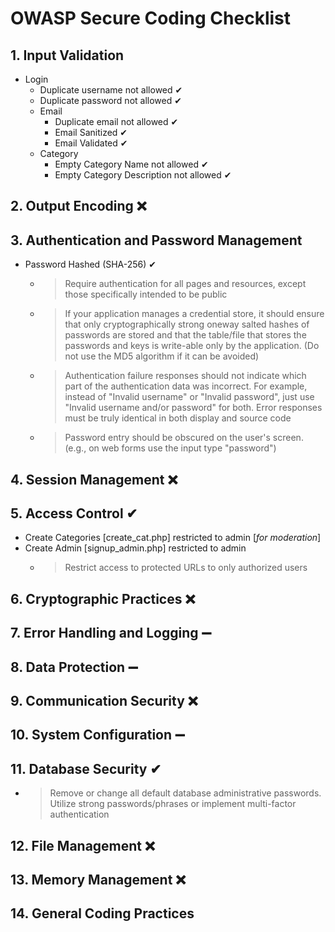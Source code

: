# OWASP Secure Coding Checklist

## 1. Input Validation
- Login
  - Duplicate username not allowed ✔
  - Duplicate password not allowed ✔
  - Email
    - Duplicate email not allowed ✔
    - Email Sanitized ✔
    - Email Validated ✔
  - Category 
    - Empty Category Name not allowed ✔
    - Empty Category Description not allowed ✔

## 2. Output Encoding ❌

## 3. Authentication and Password Management
- Password Hashed (SHA-256) ✔
  - >Require authentication for all pages and resources, except those specifically intended to be public
  - >If your application manages a credential store, it should ensure that only cryptographically strong oneway salted hashes of passwords are stored and that the table/file that stores the passwords and keys is write-able only by the application. (Do not use the MD5 algorithm if it can be avoided) 
  - > Authentication failure responses should not indicate which part of the authentication data was incorrect. For example, instead of "Invalid username" or "Invalid password", just use "Invalid username and/or password" for both. Error responses must be truly identical in both display and source code
  - >Password entry should be obscured on the user's screen. (e.g., on web forms use the input type "password")

## 4. Session Management ❌

## 5. Access Control ✔
- Create Categories [create_cat.php] restricted to admin [*for moderation*]
- Create Admin [signup_admin.php] restricted to admin
  - > Restrict access to protected URLs to only authorized users 

## 6. Cryptographic Practices ❌

## 7. Error Handling and Logging ➖

## 8. Data Protection ➖

## 9. Communication Security ❌

## 10. System Configuration ➖

## 11. Database Security ✔
- >Remove or change all default database administrative passwords. Utilize strong passwords/phrases or implement multi-factor authentication
## 12. File Management ❌

## 13. Memory Management ❌
## 14. General Coding Practices
